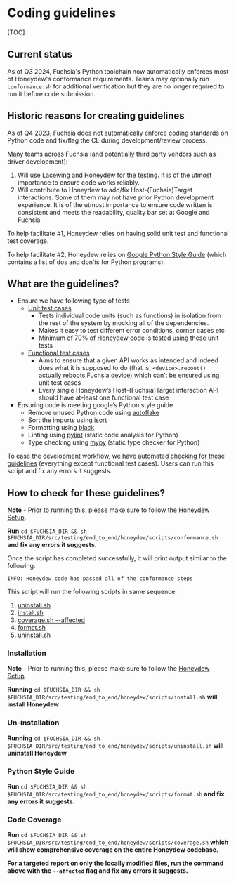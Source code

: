 # Coding guidelines

[TOC]

## Current status

As of Q3 2024, Fuchsia's Python toolchain now automatically enforces most of
Honeydew's conformance requirements. Teams may optionally run `conformance.sh`
for additional verification but they are no longer required to run it before
code submission.

## Historic reasons for creating guidelines

As of Q4 2023, Fuchsia does not automatically enforce coding standards on
Python code and fix/flag the CL during development/review process.

Many teams across Fuchsia (and potentially third party vendors such as driver
development):

1. Will use Lacewing and Honeydew for the testing. It is of the utmost
   importance to ensure code works reliably.
2. Will contribute to Honeydew to add/fix Host-(Fuchsia)Target interactions.
   Some of them may not have prior Python development experience. It is of the
   utmost importance to ensure code written is consistent and meets the
   readability, quality bar set at Google and Fuchsia.

To help facilitate #1, Honeydew relies on having solid unit test and
functional test coverage.

To help facilitate #2, Honeydew relies on [Google Python Style Guide]
(which contains a list of dos and don’ts for Python programs).

## What are the guidelines?

- Ensure we have following type of tests
  - [Unit test cases](../tests/unit_tests/README.md)
    - Tests individual code units (such as functions) in isolation from the rest
      of the system by mocking all of the dependencies.
    - Makes it easy to test different error conditions, corner cases etc
    - Minimum of 70% of Honeydew code is tested using these unit tests
  - [Functional test cases](../tests/functional_tests/README.md)
    - Aims to ensure that a given API works as intended and indeed does what it
      is supposed to do (that is, `<device>.reboot()` actually reboots Fuchsia
      device) which can’t be ensured using unit test cases
    - Every single Honeydew’s Host-(Fuchsia)Target interaction API should have
      at-least one functional test case
- Ensuring code is meeting google’s Python style guide
  - Remove unused Python code using [autoflake]
  - Sort the imports using [isort]
  - Formatting using [black]
  - Linting using [pylint] (static code analysis for Python)
  - Type checking using [mypy] (static type checker for Python)

To ease the development workflow, we have
[automated checking for these guidelines](#How-to-check-for-these-guidelines?)
(everything except functional test cases). Users can run this script and
fix any errors it suggests.

## How to check for these guidelines?

**Note** - Prior to running this, please make sure to follow the
[Honeydew Setup](interactive_usage.md#Setup).

**Run** `cd $FUCHSIA_DIR && sh $FUCHSIA_DIR/src/testing/end_to_end/honeydew/scripts/conformance.sh`
**and fix any errors it suggests.**

Once the script has completed successfully, it will print output similar to the
following:

```shell
INFO: Honeydew code has passed all of the conformance steps
```

This script will run the following scripts in same sequence:
1. [uninstall.sh](#un-installation)
2. [install.sh](#Installation)
3. [coverage.sh --affected](#code-coverage)
4. [format.sh](#python-style-guide)
5. [uninstall.sh](#un-installation)

### Installation

**Note** - Prior to running this, please make sure to follow the
[Honeydew Setup](interactive_usage.md#Setup).

**Running** `cd $FUCHSIA_DIR && sh $FUCHSIA_DIR/src/testing/end_to_end/honeydew/scripts/install.sh`
**will install Honeydew**

### Un-installation

**Running** `cd $FUCHSIA_DIR && sh $FUCHSIA_DIR/src/testing/end_to_end/honeydew/scripts/uninstall.sh`
**will uninstall Honeydew**

### Python Style Guide

**Run** `cd $FUCHSIA_DIR && sh $FUCHSIA_DIR/src/testing/end_to_end/honeydew/scripts/format.sh`
**and fix any errors it suggests.**

### Code Coverage

**Run** `cd $FUCHSIA_DIR && sh $FUCHSIA_DIR/src/testing/end_to_end/honeydew/scripts/coverage.sh`
**which will show comprehensive coverage on the entire Honeydew codebase.**

**For a targeted report on only the locally modified files, run the command**
**above with the `--affected` flag and fix any errors it suggests.**

[Google Python Style Guide]: https://google.github.io/styleguide/pyguide.html

[autoflake]: https://pypi.org/project/autoflake/

[isort]: https://pycqa.github.io/isort/

[pylint]: https://pypi.org/project/pylint/

[mypy]: https://mypy.readthedocs.io/en/stable/

[black]: https://github.com/psf/black

[coverage]: https://coverage.readthedocs.io/
